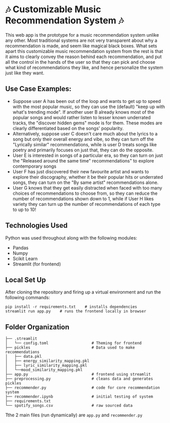 # 🎶 Customizable Music Recommendation System 🎶

This web app is the prototype for a music recommendation system unlike any other. Most traditional systems are not very transparent about why a recommendation is made, and seem like magical black boxes. What sets apart this customizable music recommendation system from the rest is that it aims to clearly convey the reason behind each recommendation, and put all the control in the hands of the user so that they can pick and choose what kind of recommendations they like, and hence personalize the system just like they want.

## Use Case Examples:
- Suppose user A has been out of the loop and wants to get up to speed with the most popular music, so they can use the (default) "keep up with what's trending mode". If another user B already knows most of the popular songs and would rather listen to lesser known underrated tracks, the "discover hidden gems" mode is for them. These modes are clearly differentiated based on the songs' popularity.
- Alternatively, suppose user C doesn't care much about the lyrics to a song but only their overall energy and vibe, so they can turn off the "Lyrically similar" recommendations, while is user D treats songs like poetry and primarily focuses on just that, they can do the opposite.
- User E is interested in songs of a particular era, so they can turn on just the "Released around the same time" recommendations" to explore contemporary songs
- User F has just discovered their new favourite artist and wants to explore their discography, whether it be their popular hits or underrated songs, they can turn on the "By same artist" recommendations alone.
- User G knows that they get easily distracted when faced with too many choices of recommendations to choose from, so they can reduce the number of recommendations shown down to 1, while if User H likes variety they can turn up the number of recommendations of each type to up to 10!

## Technologies Used

Python was used throughout along with the following modules:
- Pandas
- Numpy
- Scikit Learn
- Streamlit (for frontend)

## Local Set Up

After cloning the repository and firing up a virtual environment and run the following commands:
```
pip install -r requirements.txt    # installs dependencies
streamlit run app.py    # runs the frontend locally in browser
```

## Folder Organization
    
    ├── .streamlit
    │   └── config.toml                   # Theming for frontend
    ├── pickles                           # Data used to make recommendations 
    │   ├── data.pkl                     
    │   ├── energy_similarity_mapping.pkl 
    │   ├── lyric_similarity_mapping.pkl
    │   └──mood_similarity_mapping.pkl
    ├── app.py                            # frontend using streamlit
    ├── preprocessing.py                  # cleans data and generates pickles
    ├── recommender.py                    # code for core recommendation system
    ├── recommender.ipynb                 # initial testing of system
    ├── requirements.txt 
    └── spotify_songs.csv                 # raw sourced data

Tthe 2 main files (run dynamically) are `app.py` and `recommender.py`